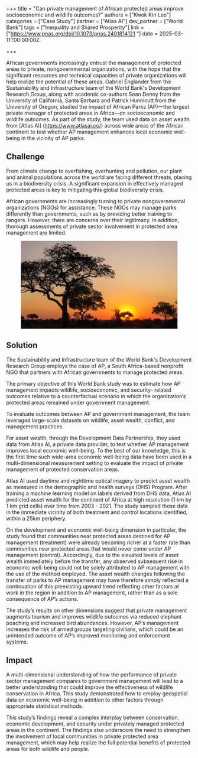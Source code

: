 +++
title = "Can private management of African protected areas improve socioeconomic and wildlife outcomes?"
authors = ["Kwok Kin Lee"]
categories = ["Case Study"]
partner = ["Atlas AI"]
dev_partner = ["World Bank"]
tags = ["Inequality and Shared Prosperity"]
link = ["https://www.pnas.org/doi/10.1073/pnas.2401814121 "]
date = 2025-03-11T00:00:00Z

+++

African governments increasingly entrust the management of protected areas to private, nongovernmental organizations, with the hope that the significant resources and technical capacities of private organizations will help realize the potential of these areas. Gabriel Englander from the Sustainability and Infrastructure team of the World Bank's Development Research Group, along with academic co-authors Sean Denny from the University of California, Santa Barbara and Patrick Hunnicutt from the University of Oregon, studied the impact of African Parks (AP)—the largest private manager of protected areas in Africa—on socioeconomic and wildlife outcomes. As part of the study, the team used data on asset wealth from [Atlas AI] (https://www.atlasai.co/) across wide areas of the African continent to test whether AP management enhances local economic well-being in the vicinity of AP parks.

## Challenge

From climate change to overfishing, overhunting and pollution, our plant and animal populations across the world are facing different threats, placing us in a biodiversity crisis. A significant expansion in effectively managed protected areas is key to mitigating this global biodiversity crisis.

African governments are increasingly turning to private nongovernmental organizations (NGOs) for assistance. These NGOs may manage parks differently than governments, such as by providing better training to rangers. However, there are concerns over their legitimacy. In addition, thorough assessments of private sector involvement in protected area management are limited.

<figure align="centre">
    <img src="can-private-management-of-african-protected-areas-improve-socioeconomic-and-wildlife-outcomes_thumbnail.png" 
    <figcaption>
        <center>
  </center>
    </figcaption>
</figure>



## Solution

The Sustainability and Infrastructure team of the World Bank's Development Research Group employs the case of AP, a South Africa-based nonprofit NGO that partners with African governments to manage protected areas. 

The primary objective of this World Bank study was to estimate how AP management impacts wildlife, socioeconomic, and security- related outcomes relative to a counterfactual scenario in which the organization’s protected areas remained under government management.

To evaluate outcomes between AP and government management, the team leveraged large-scale datasets on wildlife, asset wealth, conflict, and management practices.

For asset wealth, through the Development Data Partnership, they used data from Atlas AI, a private data provider, to test whether AP management improves local economic well-being. To the best of our knowledge, this is the first time such wide-area economic well-being data have been used in a multi-dimensional measurement setting to evaluate the impact of private management of protected conservation areas.

Atlas AI used daytime and nighttime optical imagery to predict asset wealth as measured in the demographic and health surveys (DHS) Program. After training a machine learning model on labels derived from DHS data, Atlas AI predicted asset wealth for the continent of Africa at high resolution (1 km by 1 km grid cells) over time from 2003 - 2021.  The study sampled these data in the immediate vicinity of both treatment and control locations identified, within a 25km periphery.

On the development and economic well-being dimension in particular, the study found that communities near protected areas destined for AP management (treatment) were already becoming richer at a faster rate than communities near protected areas that would never come under AP management (control). Accordingly, due to the elevated levels of asset wealth immediately before the transfer, any observed subsequent rise in economic well-being could not be solely attributed to AP management with the use of the method employed.  The asset wealth changes following the transfer of parks to AP management may have therefore simply reflected a continuation of this preexisting upward trend reflecting other factors at work in the region in addition to AP management, rather than as a sole consequence of AP’s actions. 

The study’s results on other dimensions suggest that private management augments tourism and improves wildlife outcomes via reduced elephant poaching and increased bird abundances. However, AP’s management increases the risk of armed groups targeting civilians, which could be an unintended outcome of AP’s improved monitoring and enforcement systems.


## Impact

A multi-dimensional understanding of how the performance of private sector management compares to government management will lead to a better understanding that could improve the effectiveness of wildlife conservation in Africa. This study demonstrated how to employ geospatial data on economic well-being in addition to other factors through appropriate statistical methods.

This study’s findings reveal a complex interplay between conservation, economic development, and security under privately managed protected areas in the continent. The findings also underscore the need to strengthen the involvement of local communities in private protected area management, which may help realize the full potential benefits of protected areas for both wildlife and people.




